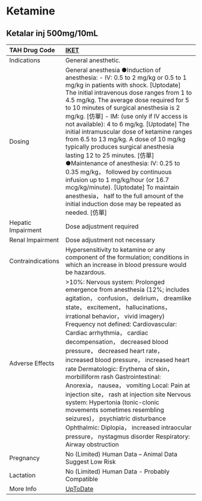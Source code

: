 # Ketamine

## Ketalar inj 500mg/10mL

| TAH Drug Code      | [IKET](https://www.tahsda.org.tw/drugs/hissearch.php?drug_code=IKET)                                                                                                                                                                                                                                                                                                                                                                                                                                                                                                                                                                                                                                                                                                             |
|:-------------------|:---------------------------------------------------------------------------------------------------------------------------------------------------------------------------------------------------------------------------------------------------------------------------------------------------------------------------------------------------------------------------------------------------------------------------------------------------------------------------------------------------------------------------------------------------------------------------------------------------------------------------------------------------------------------------------------------------------------------------------------------------------------------------------|
| Indications        | General anesthetic.                                                                                                                                                                                                                                                                                                                                                                                                                                                                                                                                                                                                                                                                                                                                                              |
| Dosing             | General anesthesia ●Induction of anesthesia: - IV: 0.5 to 2 mg/kg or 0.5 to 1 mg/kg in patients with shock. [Uptodate] The initial intravenous dose ranges from 1 to 4.5 mg/kg. The average dose required for 5 to 10 minutes of surgical anesthesia is 2 mg/kg. [仿單] - IM: (use only if IV access is not available): 4 to 6 mg/kg. [Uptodate] The initial intramuscular dose of ketamine ranges from 6.5 to 13 mg/kg. A dose of 10 mg/kg typically produces surgical anesthesia lasting 12 to 25 minutes. [仿單] ●Maintenance of anesthesia: IV: 0.25 to 0.35 mg/kg， followed by continuous infusion up to 1 mg/kg/hour (or 16.7 mcg/kg/minute). [Uptodate] To maintain anesthesia， half to the full amount of the initial induction dose may be repeated as needed. [仿單] |
| Hepatic Impairment | Dose adjustment required                                                                                                                                                                                                                                                                                                                                                                                                                                                                                                                                                                                                                                                                                                                                                         |
| Renal Impairment   | Dose adjustment not necessary                                                                                                                                                                                                                                                                                                                                                                                                                                                                                                                                                                                                                                                                                                                                                    |
| Contraindications  | Hypersensitivity to ketamine or any component of the formulation; conditions in which an increase in blood pressure would be hazardous.                                                                                                                                                                                                                                                                                                                                                                                                                                                                                                                                                                                                                                          |
| Adverse Effects    | >10%: Nervous system: Prolonged emergence from anesthesia (12%; includes agitation， confusion， delirium， dreamlike state， excitement， hallucinations， irrational behavior， vivid imagery) Frequency not defined: Cardiovascular: Cardiac arrhythmia， cardiac decompensation， decreased blood pressure， decreased heart rate， increased blood pressure， increased heart rate Dermatologic: Erythema of skin， morbilliform rash Gastrointestinal: Anorexia， nausea， vomiting Local: Pain at injection site， rash at injection site Nervous system: Hypertonia (tonic-clonic movements sometimes resembling seizures)， psychiatric disturbance Ophthalmic: Diplopia， increased intraocular pressure， nystagmus disorder Respiratory: Airway obstruction          |
| Pregnancy          | No (Limited) Human Data – Animal Data Suggest Low Risk                                                                                                                                                                                                                                                                                                                                                                                                                                                                                                                                                                                                                                                                                                                           |
| Lactation          | No (Limited) Human Data - Probably Compatible                                                                                                                                                                                                                                                                                                                                                                                                                                                                                                                                                                                                                                                                                                                                    |
| More Info          | [UpToDate](https://www.uptodate.com/contents/ketamine-drug-information)                                                                                                                                                                                                                                                                                                                                                                                                                                                                                                                                                                                                                                                                                                          |


